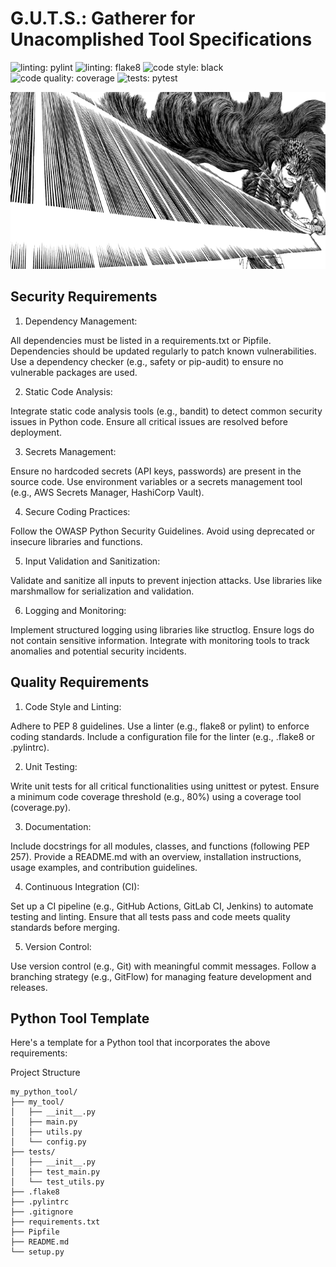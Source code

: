 # G.U.T.S.: Gatherer for Unacomplished Tool Specifications

![linting: pylint](https://github.com/arnaizaitor/pyguts/actions/workflows/pylint.yml/badge.svg)
![linting: flake8](https://github.com/arnaizaitor/pyguts/actions/workflows/flake8.yml/badge.svg)
![code style: black](https://github.com/arnaizaitor/pyguts/actions/workflows/black.yml/badge.svg)
![code quality: coverage](https://github.com/arnaizaitor/pyguts/actions/workflows/coverage.yml/badge.svg)
![tests: pytest](https://github.com/arnaizaitor/pyguts/actions/workflows/pytest.yml/badge.svg)

<p align="center">
    <img src="./_static/header.png">
</p>

## Security Requirements

1. Dependency Management:

All dependencies must be listed in a requirements.txt or Pipfile.
Dependencies should be updated regularly to patch known vulnerabilities.
Use a dependency checker (e.g., safety or pip-audit) to ensure no vulnerable packages are used.

2. Static Code Analysis:

Integrate static code analysis tools (e.g., bandit) to detect common security issues in Python code.
Ensure all critical issues are resolved before deployment.

3. Secrets Management:

Ensure no hardcoded secrets (API keys, passwords) are present in the source code.
Use environment variables or a secrets management tool (e.g., AWS Secrets Manager, HashiCorp Vault).

4. Secure Coding Practices:

Follow the OWASP Python Security Guidelines.
Avoid using deprecated or insecure libraries and functions.

5. Input Validation and Sanitization:

Validate and sanitize all inputs to prevent injection attacks.
Use libraries like marshmallow for serialization and validation.

6. Logging and Monitoring:

Implement structured logging using libraries like structlog.
Ensure logs do not contain sensitive information.
Integrate with monitoring tools to track anomalies and potential security incidents.

## Quality Requirements

1. Code Style and Linting:

Adhere to PEP 8 guidelines.
Use a linter (e.g., flake8 or pylint) to enforce coding standards.
Include a configuration file for the linter (e.g., .flake8 or .pylintrc).

2. Unit Testing:

Write unit tests for all critical functionalities using unittest or pytest.
Ensure a minimum code coverage threshold (e.g., 80%) using a coverage tool (coverage.py).

3. Documentation:

Include docstrings for all modules, classes, and functions (following PEP 257).
Provide a README.md with an overview, installation instructions, usage examples, and contribution guidelines.

4. Continuous Integration (CI):

Set up a CI pipeline (e.g., GitHub Actions, GitLab CI, Jenkins) to automate testing and linting.
Ensure that all tests pass and code meets quality standards before merging.

5. Version Control:

Use version control (e.g., Git) with meaningful commit messages.
Follow a branching strategy (e.g., GitFlow) for managing feature development and releases.

## Python Tool Template
Here's a template for a Python tool that incorporates the above requirements:

Project Structure

    my_python_tool/
    ├── my_tool/
    │   ├── __init__.py
    │   ├── main.py
    │   ├── utils.py
    │   └── config.py
    ├── tests/
    │   ├── __init__.py
    │   ├── test_main.py
    │   └── test_utils.py
    ├── .flake8
    ├── .pylintrc
    ├── .gitignore
    ├── requirements.txt
    ├── Pipfile
    ├── README.md
    └── setup.py

